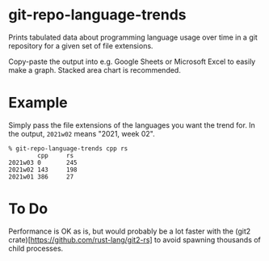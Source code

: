 # git-repo-language-trends
Prints tabulated data about programming language usage over time in a git
repository for a given set of file extensions.

Copy-paste the output into e.g. Google Sheets or Microsoft Excel to easily make
a graph. Stacked area chart is recommended.

# Example

Simply pass the file extensions of the languages you want the trend for. In the output, `2021w02` means "2021, week 02".
```
% git-repo-language-trends cpp rs
        cpp     rs
2021w03 0       245
2021w02 143     198
2021w01 386     27
```

# To Do

Performance is OK as is, but would probably be a lot faster with the (git2
crate)[https://github.com/rust-lang/git2-rs] to avoid spawning thousands of
child processes.
